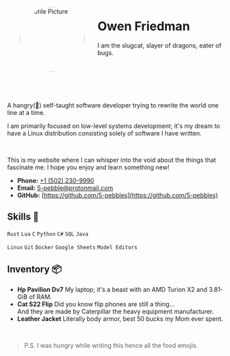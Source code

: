 <div style="display: flex; align-items: center; padding-bottom: 10px; border-bottom: 2px solid var(--overlay); margin-bottom: 30px; justify-content: center;">

<img src="/images/profile_picture.jpeg" alt="Profile Picture" style="width: 150px; height: 150px; border-radius: 50%; border: 4px solid var(--iris); margin: 30px;">

<div style="margin-bottom: 32px;">

# Owen Friedman
<span style="color: var(--subtle);">I am the slugcat, slayer of dragons, eater of bugs.</span>

</div>
</div>

A hangry(🌮) self-taught software developer trying to rewrite the world one line at a time.

I am primarily focused on low-level systems development; it's my dream to have a Linux distribution consisting solely of software I have written.


&nbsp;

This is my website where I can whisper into the void about the things that fascinate me. I hope you enjoy and learn something new!

- **Phone:** [+1 (502) 230-9990](tel:+1-502-230-9990)
- **Email:** [5-pebble@protonmail.com](mailto:5-pebble@protonmail.com)
- **GitHub:** [https://github.com/5-pebbles](https://github.com/5-pebbles)


## Skills 🍣

`Rust` `Lua` `C` `Python` `C#` `SQL` `Java`

`Linux` `Git` `Docker` `Google Sheets` `Model Editors`


## Inventory 📦

- **Hp Pavilion Dv7** My laptop; it's a beast with an AMD Turion X2 and 3.81-GiB of RAM.
- **Cat S22 Flip** Did you know flip phones are still a thing... </br>
  And they are made by Caterpillar the heavy equipment manufacturer.
- **Leather Jacket** Literally body armor, best 50 bucks my Mom ever spent.


&nbsp;

> P.S. I was hungry while writing this hence all the food emojis.
